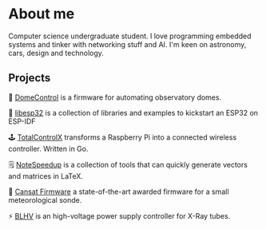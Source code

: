 # About me

Computer science undergraduate student. I love programming embedded systems and tinker with networking stuff and AI.
I'm keen on astronomy, cars, design and technology.

## Projects

🔭 [DomeControl](https://github.com/giuliocorradini/DomeControl) is a firmware for automating observatory domes.

🔨 [libesp32](https://github.com/giuliocorradini/libesp32) is a collection of libraries and examples to kickstart an ESP32 on ESP-IDF

🕹 [TotalControlX](https://github.com/giuliocorradini/TotalControlX) transforms a Raspberry Pi into a connected wireless controller. Written in Go.

🗒 [NoteSpeedup](https://github.com/ITIS-Enrico-Fermi/NoteSpeedup) is a collection of tools that can quickly generate vectors and matrices in LaTeX.

🚀 [Cansat Firmware](https://github.com/ITIS-Enrico-Fermi/cansat_firmware) a state-of-the-art awarded firmware for a small meteorological sonde.

⚡️ [BLHV](https://github.com/ITIS-Enrico-Fermi/BLHV_firmware) is an high-voltage power supply controller for X-Ray tubes.
